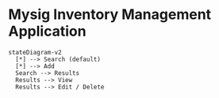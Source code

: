# Mysig Inventory Management Application

```mermaid
stateDiagram-v2
  [*] --> Search (default)
  [*] --> Add
  Search --> Results
  Results --> View
  Results --> Edit / Delete
```
